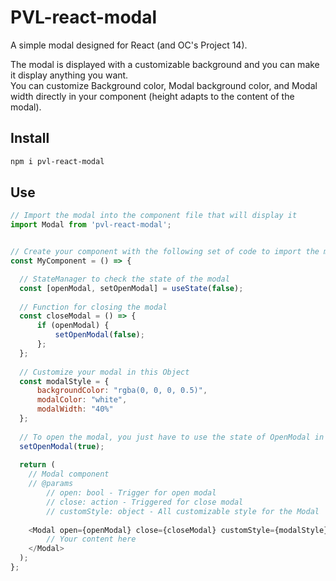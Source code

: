 # PVL-react-modal

A simple modal designed for React (and OC's Project 14).

The modal is displayed with a customizable background and you can make it display anything you want.<br>
You can customize Background color, Modal background color, and Modal width directly in your component (height adapts to the content of the modal). 


## Install

```bash
npm i pvl-react-modal
```

## Use
```js
// Import the modal into the component file that will display it
import Modal from 'pvl-react-modal';


// Create your component with the following set of code to import the modal
const MyComponent = () => {

  // StateManager to check the state of the modal
  const [openModal, setOpenModal] = useState(false);
  
  // Function for closing the modal
  const closeModal = () => {
      if (openModal) {
          setOpenModal(false);
      };
  };
  
  // Customize your modal in this Object
  const modalStyle = {
      backgroundColor: "rgba(0, 0, 0, 0.5)",
      modalColor: "white",
      modalWidth: "40%"
  };
  
  // To open the modal, you just have to use the state of OpenModal in your code, triggerred by whatever you want
  setOpenModal(true);
  
  return (
    // Modal component
    // @params 
        // open: bool - Trigger for open modal
        // close: action - Triggered for close modal
        // customStyle: object - All customizable style for the Modal
    
    <Modal open={openModal} close={closeModal} customStyle={modalStyle}>
        // Your content here
    </Modal>
  );
};
```

